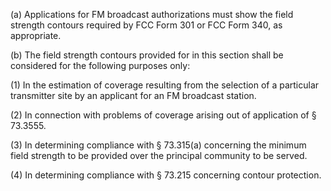 (a) Applications for FM broadcast authorizations must show the field strength contours required by FCC Form 301 or FCC Form 340, as appropriate.

(b) The field strength contours provided for in this section shall be considered for the following purposes only:

(1) In the estimation of coverage resulting from the selection of a particular transmitter site by an applicant for an FM broadcast station.

(2) In connection with problems of coverage arising out of application of § 73.3555.

(3) In determining compliance with § 73.315(a) concerning the minimum field strength to be provided over the principal community to be served.

(4) In determining compliance with § 73.215 concerning contour protection.

